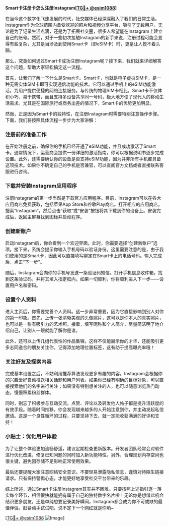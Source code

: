 **Smart卡注册卡怎么注册Instagram[[TG💪+ @esim1088](https://t.me/s/esim1088)]**

在当今这个数字化飞速发展的时代，社交媒体已经深深融入了我们的日常生活。Instagram作为全球范围内备受欢迎的照片和视频分享平台，吸引了无数用户。无论是为了记录生活点滴，还是为了拓展社交圈，很多人希望能在Instagram上建立自己的账号。然而，对于一些初次接触Instagram的新手来说，注册过程可能会显得有些复杂，尤其是当涉及到使用Smart卡（即eSIM卡）时，更是让人摸不着头脑。

那么，究竟如何通过Smart卡成功注册Instagram呢？接下来，我们就来详细解答这个问题，帮助大家轻松搞定这一流程。

首先，让我们了解一下什么是Smart卡。Smart卡，也就是电子虚拟SIM卡，是一种无需实体SIM卡即可实现通信功能的技术。它可以通过手机上的eSIM功能激活，为用户提供便捷的网络连接服务。与传统的物理SIM卡相比，Smart卡不仅体积小巧、易于携带，而且支持多设备共享同一号码，极大地方便了现代人的移动生活需求。尤其是在国际旅行或商务出差的情况下，Smart卡的优势更加明显。

然而，正是因为Smart卡的独特性，在注册Instagram时需要特别注意操作步骤。下面，我们将按照具体流程一步步为大家讲解：

### 注册前的准备工作

在开始注册之前，确保你的手机已经开通了eSIM功能，并且成功激活了Smart卡。通常情况下，运营商会提供一份详细的激活指南，你可以根据说明书逐步完成设置。此外，还需要确认你的设备是否支持eSIM功能，因为并非所有手机都具备这项技术。如果你不确定自己的手机是否兼容，可以查阅官方文档或者直接联系客服进行咨询。

### 下载并安装Instagram应用程序

注册Instagram的第一步当然是下载官方应用程序。目前，Instagram可以在各大应用商店免费获取，包括苹果App Store和谷歌Play商店。打开相应的应用商店，搜索“Instagram”，然后点击“获取”或“安装”按钮将其下载到你的设备上。安装完成后，返回主屏幕找到图标并启动程序。

### 创建新账户

启动Instagram后，你会看到一个欢迎界面。此时，你需要选择“创建新账户”选项。接下来，系统会提示你输入手机号码以验证身份。这里需要注意的是，由于我们使用的是Smart卡，因此可以直接填写绑定在Smart卡上的电话号码。输入完成后，点击“下一步”。

随后，Instagram会向你的手机号发送一条验证码短信。打开手机信息收件箱，找到这条验证码，并将其填入指定框内。如果一切顺利，你将顺利进入下一步——设置用户名和密码。

### 设置个人资料

进入主页后，你需要完善个人资料。这一步非常重要，因为它直接影响到别人对你的第一印象。首先，上传一张清晰美观的头像照片，这可以是你本人的真实照片，也可以是一张有吸引力的艺术照。接着，填写昵称和个人简介，尽量简洁明了地介绍自己，让别人一眼就能了解你是谁。

此外，还可以上传几组代表性的作品集锦，这样不仅能展示你的才华，还能吸引更多志同道合的朋友关注你。记得添加地理位置标签，这有助于提高曝光率哦！

### 关注好友及探索内容

完成基本设置之后，不妨利用推荐算法发现更多有趣的内容。Instagram会根据你的兴趣爱好自动推送相关话题和用户列表。如果你已经有明确的目标对象，可以直接搜索他们的名字进行关注；如果没有特别想关注的人，也可以随意浏览热门动态，慢慢积累粉丝群体。

同时，别忘了积极参与互动交流。点赞、评论以及转发他人帖子都是提升活跃度的有效手段。随着时间推移，你会发现越来越多的人开始注意到你，并主动发起私信邀请。这是一个良性循环的过程，只要坚持下去，就一定能收获满满的好评和支持！

### 小贴士：优化用户体验

为了让整个体验更加流畅舒适，建议定期检查更新版本。开发者团队经常会对软件进行优化改进，修复已知问题的同时加入新功能特性。另外，合理规划内存空间也很关键，避免因存储不足影响正常使用效果。

最后还要提醒大家注意网络安全意识。不要轻易泄露隐私信息，谨慎对待陌生链接请求。只有保持警惕心态，才能更好地享受社交平台带来的乐趣。

综上所述，通过Smart卡注册Instagram其实并不困难。只要按照上述指引逐一落实每个环节，相信很快就能拥有属于自己的独特数字名片啦！无论你是想借此机会结识更多朋友，还是单纯想要记录美好瞬间，Instagram都会成为你不可或缺的最佳伴侣。赶紧动手试试吧，说不定下一个网红就是你哟~

[[TG💪+ @esim1088](https://t.me/s/esim1088) ![Image](https://i.postimg.cc/4NQfJmqS/Snipaste-2025-05-13-00-14-12.png)]